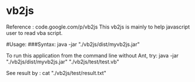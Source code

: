 # vb2js
Reference : code.google.com/p/vb2js
This vb2js is mainly to help javascript user to read vba script.

#Usage: 
###Syntax:  java -jar "./vb2js/dist/myvb2js.jar"  <Any VB script file>

To run this application from the command line without Ant, try:
java -jar "./vb2js/dist/myvb2js.jar" "./vb2js/test/test.vb"

See result by : cat "./vb2js/test/result.txt"
